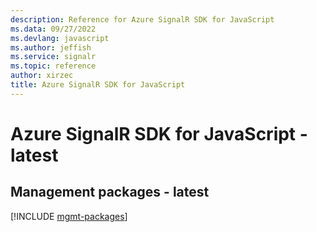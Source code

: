```yaml
---
description: Reference for Azure SignalR SDK for JavaScript
ms.data: 09/27/2022
ms.devlang: javascript
ms.author: jeffish
ms.service: signalr
ms.topic: reference
author: xirzec
title: Azure SignalR SDK for JavaScript
---
```

# Azure SignalR SDK for JavaScript - latest

## Management packages - latest
[!INCLUDE [mgmt-packages](signalr-mgmt-index.md)]